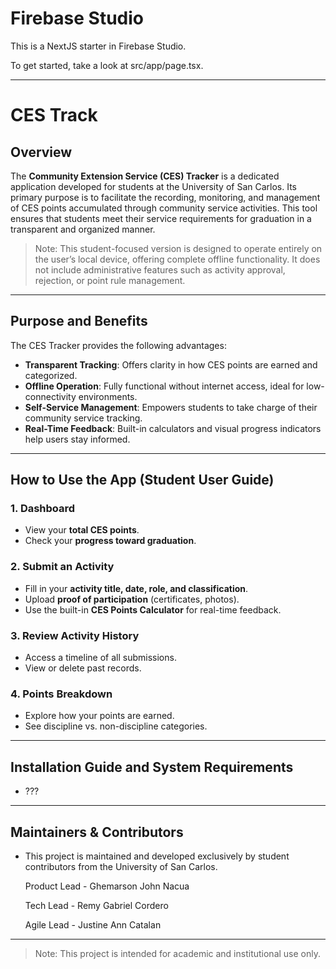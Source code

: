 # Firebase Studio

This is a NextJS starter in Firebase Studio.

To get started, take a look at src/app/page.tsx.

---

# CES Track

## Overview

The **Community Extension Service (CES) Tracker** is a dedicated application developed for students 
at the University of San Carlos. Its primary purpose is to facilitate the recording, monitoring, and
management of CES points accumulated through community service activities. This tool ensures that 
students meet their service requirements for graduation in a transparent and organized manner.

> Note: This student-focused version is designed to operate entirely on the user’s local device, 
offering complete offline functionality. It does not include administrative features such as 
activity approval, rejection, or point rule management.

---

## Purpose and Benefits

The CES Tracker provides the following advantages:

- **Transparent Tracking**: Offers clarity in how CES points are earned and categorized.
- **Offline Operation**: Fully functional without internet access, ideal for low-connectivity environments.
- **Self-Service Management**: Empowers students to take charge of their community service tracking.
- **Real-Time Feedback**: Built-in calculators and visual progress indicators help users stay informed.

---

## How to Use the App (Student User Guide)

### 1. **Dashboard**
- View your **total CES points**.
- Check your **progress toward graduation**.

### 2. **Submit an Activity**
- Fill in your **activity title, date, role, and classification**.
- Upload **proof of participation** (certificates, photos).
- Use the built-in **CES Points Calculator** for real-time feedback.

### 3. **Review Activity History**
- Access a timeline of all submissions.
- View or delete past records.

### 4. **Points Breakdown**
- Explore how your points are earned.
- See discipline vs. non-discipline categories.

---

## Installation Guide and System Requirements
- ???

---

## Maintainers & Contributors
- This project is maintained and developed exclusively by student contributors from the 
University of San Carlos.

  Product Lead - Ghemarson John Nacua
  
  Tech Lead - Remy Gabriel Cordero
  
  Agile Lead - Justine Ann Catalan

---

> Note: This project is intended for academic and institutional use only.
